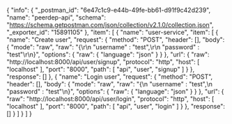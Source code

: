 {
	"info": {
		"_postman_id": "6e47c1c9-e44b-49fe-bb61-d91f9c42d239",
		"name": "peerdep-api",
		"schema": "https://schema.getpostman.com/json/collection/v2.1.0/collection.json",
		"_exporter_id": "15891105"
	},
	"item": [
		{
			"name": "user-service",
			"item": [
				{
					"name": "Create user",
					"request": {
						"method": "POST",
						"header": [],
						"body": {
							"mode": "raw",
							"raw": "{\r\n    \"username\" : \"test\",\r\n    \"password\" : \"test\"\r\n}",
							"options": {
								"raw": {
									"language": "json"
								}
							}
						},
						"url": {
							"raw": "http://localhost:8000/api/user/signup",
							"protocol": "http",
							"host": [
								"localhost"
							],
							"port": "8000",
							"path": [
								"api",
								"user",
								"signup"
							]
						}
					},
					"response": []
				},
				{
					"name": "Login user",
					"request": {
						"method": "POST",
						"header": [],
						"body": {
							"mode": "raw",
							"raw": "{\n    \"username\" : \"test\",\n    \"password\" : \"test\"\n}",
							"options": {
								"raw": {
									"language": "json"
								}
							}
						},
						"url": {
							"raw": "http://localhost:8000/api/user/login",
							"protocol": "http",
							"host": [
								"localhost"
							],
							"port": "8000",
							"path": [
								"api",
								"user",
								"login"
							]
						}
					},
					"response": []
				}
			]
		}
	]
}